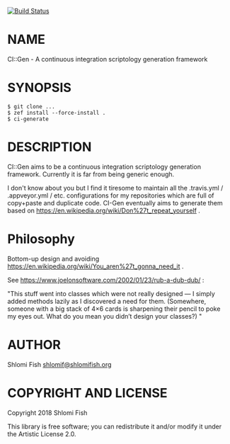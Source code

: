 [![Build Status](https://travis-ci.org/shlomif/perl6-CI-Gen.svg?branch=master)](https://travis-ci.org/shlomif/perl6-CI-Gen)

NAME
====

CI::Gen - A continuous integration scriptology generation framework

SYNOPSIS
========

    $ git clone ...
    $ zef install --force-install .
    $ ci-generate

DESCRIPTION
===========

CI::Gen aims to be a continuous integration scriptology generation framework. Currently it is far from being generic enough.

I don't know about you but I find it tiresome to maintain all the .travis.yml / .appveyor.yml / etc. configurations for my repositories which are full of copy+paste and duplicate code. CI-Gen eventually aims to generate them based on https://en.wikipedia.org/wiki/Don%27t_repeat_yourself .

Philosophy
==========

Bottom-up design and avoiding https://en.wikipedia.org/wiki/You_aren%27t_gonna_need_it .

See https://www.joelonsoftware.com/2002/01/23/rub-a-dub-dub/ :

"This stuff went into classes which were not really designed — I simply added methods lazily as I discovered a need for them. (Somewhere, someone with a big stack of 4×6 cards is sharpening their pencil to poke my eyes out. What do you mean you didn’t design your classes?) "

AUTHOR
======

Shlomi Fish <shlomif@shlomifish.org>

COPYRIGHT AND LICENSE
=====================

Copyright 2018 Shlomi Fish

This library is free software; you can redistribute it and/or modify it under the Artistic License 2.0.

